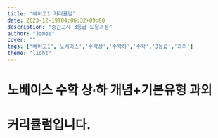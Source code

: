 ```yaml
---
title: "예비고1 커리큘럼"
date: 2023-12-19T04:06:32+09:00
description: "중간고사 3등급 도달과정"
author: "James"
cover: ""
tags: ["예비고1",'노베이스','수학상','수학하','수학','3등급','과외']
theme: "light"
---
```



# 노베이스 수학 상∙하 개념+기본유형 과외
# 커리큘럼입니다.